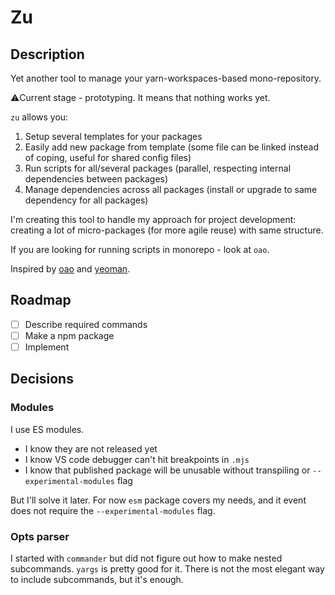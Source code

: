 # Zu
## Description
Yet another tool to manage your yarn-workspaces-based mono-repository.

⚠️Current stage - prototyping. It means that nothing works yet.

`zu` allows you:

1. Setup several templates for your packages
2. Easily add new package from template (some file can be linked instead of coping, useful for shared config files)
3. Run scripts for all/several packages (parallel, respecting internal dependencies between packages)
4. Manage dependencies across all packages (install or upgrade to same dependency for all packages)

I'm creating this tool to handle my approach for project development: creating a lot of micro-packages (for more agile reuse) with same structure.

If you are looking for running scripts in monorepo - look at `oao`.

Inspired by [oao](https://www.npmjs.com/package/oao) and [yeoman](https://www.npmjs.com/package/yo).

## Roadmap
- [ ] Describe required commands
- [ ] Make a npm package
- [ ] Implement

## Decisions
### Modules
I use ES modules.

- I know they are not released yet
- I know VS code debugger can't hit breakpoints in `.mjs`
- I know that published package will be unusable without transpiling or `--experimental-modules` flag

But I'll solve it later. For now `esm` package covers my needs, and it event does not require the `--experimental-modules` flag.

### Opts parser
I started with `commander` but did not figure out how to make nested subcommands. `yargs` is pretty good for it. There is not the most elegant way to include subcommands, but it's enough.